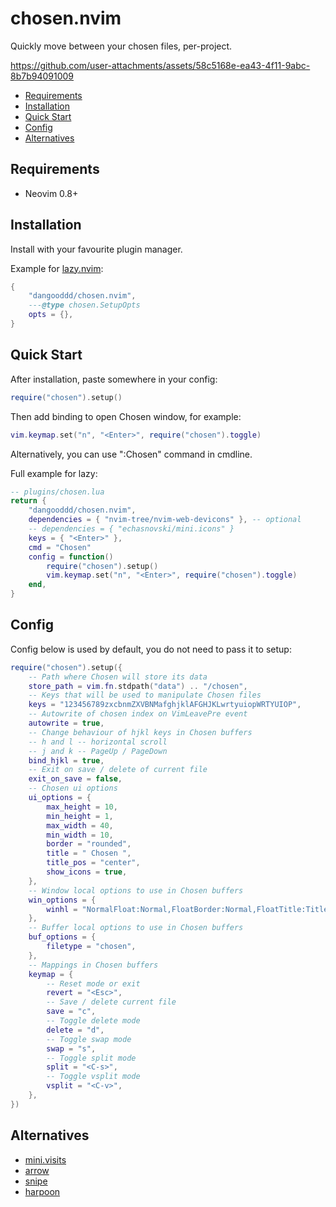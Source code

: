 # chosen.nvim
Quickly move between your chosen files, per-project.

https://github.com/user-attachments/assets/58c5168e-ea43-4f11-9abc-8b7b94091009

- [Requirements](#requirements)
- [Installation](#installation)
- [Quick Start](#quick-start)
- [Config](#config)
- [Alternatives](#alternatives)

## Requirements

- Neovim 0.8+

## Installation

Install with your favourite plugin manager.

Example for [lazy.nvim](https://github.com/folke/lazy.nvim):

```lua
{
    "dangooddd/chosen.nvim",
    ---@type chosen.SetupOpts
    opts = {},
}
```

## Quick Start

After installation, paste somewhere in your config:

```lua
require("chosen").setup()
```

Then add binding to open Chosen window, for example:
```lua
vim.keymap.set("n", "<Enter>", require("chosen").toggle)
```

Alternatively, you can use ":Chosen" command in cmdline.

Full example for lazy:

```lua
-- plugins/chosen.lua
return {
    "dangooddd/chosen.nvim",
    dependencies = { "nvim-tree/nvim-web-devicons" }, -- optional
    -- dependencies = { "echasnovski/mini.icons" }
    keys = { "<Enter>" },
    cmd = "Chosen"
    config = function()
        require("chosen").setup()
        vim.keymap.set("n", "<Enter>", require("chosen").toggle)
    end,
}
```

## Config

Config below is used by default, you do not need to pass it to setup:

```lua
require("chosen").setup({
    -- Path where Chosen will store its data
    store_path = vim.fn.stdpath("data") .. "/chosen",
    -- Keys that will be used to manipulate Chosen files
    keys = "123456789zxcbnmZXVBNMafghjklAFGHJKLwrtyuiopWRTYUIOP",
    -- Autowrite of chosen index on VimLeavePre event
    autowrite = true,
    -- Change behaviour of hjkl keys in Chosen buffers
    -- h and l -- horizontal scroll
    -- j and k -- PageUp / PageDown
    bind_hjkl = true,
    -- Exit on save / delete of current file
    exit_on_save = false,
    -- Chosen ui options
    ui_options = {
        max_height = 10,
        min_height = 1,
        max_width = 40,
        min_width = 10,
        border = "rounded",
        title = " Chosen ",
        title_pos = "center",
        show_icons = true,
    },
    -- Window local options to use in Chosen buffers
    win_options = {
        winhl = "NormalFloat:Normal,FloatBorder:Normal,FloatTitle:Title",
    },
    -- Buffer local options to use in Chosen buffers
    buf_options = {
        filetype = "chosen",
    },
    -- Mappings in Chosen buffers
    keymap = {
        -- Reset mode or exit
        revert = "<Esc>",
        -- Save / delete current file
        save = "c",
        -- Toggle delete mode
        delete = "d",
        -- Toggle swap mode
        swap = "s",
        -- Toggle split mode
        split = "<C-s>",
        -- Toggle vsplit mode
        vsplit = "<C-v>",
    },
})
```

## Alternatives

- [mini.visits](https://github.com/echasnovski/mini.visits)
- [arrow](https://github.com/otavioschwanck/arrow.nvim.git)
- [snipe](https://github.com/leath-dub/snipe.nvim)
- [harpoon](https://github.com/ThePrimeagen/harpoon/tree/harpoon2)
